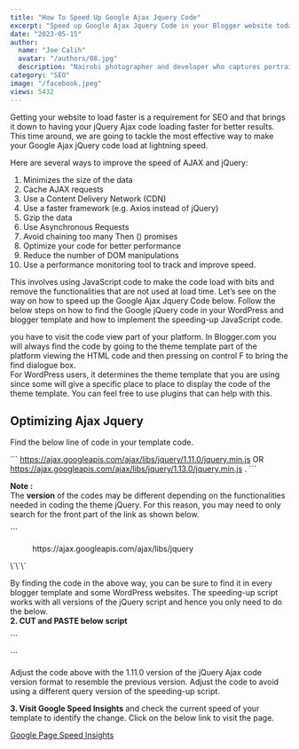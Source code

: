 ```yaml
---
title: "How To Speed Up Google Ajax Jquery Code"
excerpt: "Speed up Google Ajax Jquery Code in your Blogger website today to increase website speed. Adding async functions helps load Jquery faster."
date: "2023-05-15"
author:
  name: "Joe Calih"
  avatar: "/authors/08.jpg"
  description: "Nairobi photographer and developer who captures portraiture, landscapes, weddings, and photo studios."
category: "SEO"
image: "/facebook.jpeg"
views: 5432
---
```



Getting your website to load faster is a requirement for SEO and that brings it down to having your jQuery Ajax code loading faster for better results. This time around, we are going to tackle the most effective way to make your Google Ajax jQuery code load at lightning speed.

Here are several ways to improve the speed of AJAX and jQuery:

1.  Minimizes the size of the data
2.  Cache AJAX requests
3.  Use a Content Delivery Network (CDN)
4.  Use a faster framework (e.g. Axios instead of jQuery)
5.  Gzip the data
6.  Use Asynchronous Requests
7.  Avoid chaining too many Then () promises
8.  Optimize your code for better performance
9.  Reduce the number of DOM manipulations
10.  Use a performance monitoring tool to track and improve speed.

This involves using JavaScript code to make the code load with bits and remove the functionalities that are not used at load time. Let’s see on the way on how to speed up the Google Ajax Jquery Code below. Follow the below steps on how to find the Google jQuery code in your WordPress and blogger template and how to implement the speeding-up JavaScript code.

you have to visit the code view part of your platform. In Blogger.com you will always find the code by going to the theme template part of the platform viewing the HTML code and then pressing on control F to bring the find dialogue box.  
For WordPress users, it determines the theme template that you are using since some will give a specific place to place to display the code of the theme template. You can feel free to use plugins that can help with this.

## Optimizing Ajax Jquery

Find the below line of code in your template code.

\`\`\`
https://ajax.googleapis.com/ajax/libs/jquery/1.11.0/jquery.min.js OR https://ajax.googleapis.com/ajax/libs/jquery/1.13.0/jquery.min.js .
\`\`\`

**Note :**  
The **version** of the codes may be different depending on the functionalities needed in coding the theme jQuery. For this reason, you may need to only search for the front part of the link as shown below.

\`\`\`
<figure>
<div>https://ajax.googleapis.com/ajax/libs/jquery</div>
</figure>
\`\`\`

By finding the code in the above way, you can be sure to find it in every blogger template and some WordPress websites. The speeding-up script works with all versions of the jQuery script and hence you only need to do the below.  
**2. CUT and PASTE below script**

\`\`\`
 <script id=’script-batch’ type=’text/javascript’>
        (function(d){
            var js = d.createElement('script'); js.async = true; js.defer = true;
            js.src = &quot;https://ajax.googleapis.com/ajax/libs/jquery/1.11.0/jquery.min.js&quot;;
            d.getElementsByTagName('head')[0].appendChild(js);
        }(document));
 </script>
\`\`\`

Adjust the code above with the 1.11.0 version of the jQuery Ajax code version format to resemble the previous version. Adjust the code to avoid using a different query version of the speeding-up script.

**3. Visit Google Speed Insights** and check the current speed of your template to identify the change. Click on the below link to visit the page.

[Google Page Speed Insights](https://developers.google.com/speed/pagespeed/insights/?)
